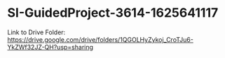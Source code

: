 # SI-GuidedProject-3614-1625641117

Link to Drive Folder: https://drive.google.com/drive/folders/1QGOLHyZykoj_CroTJu6-YkZWf32JZ-QH?usp=sharing 
